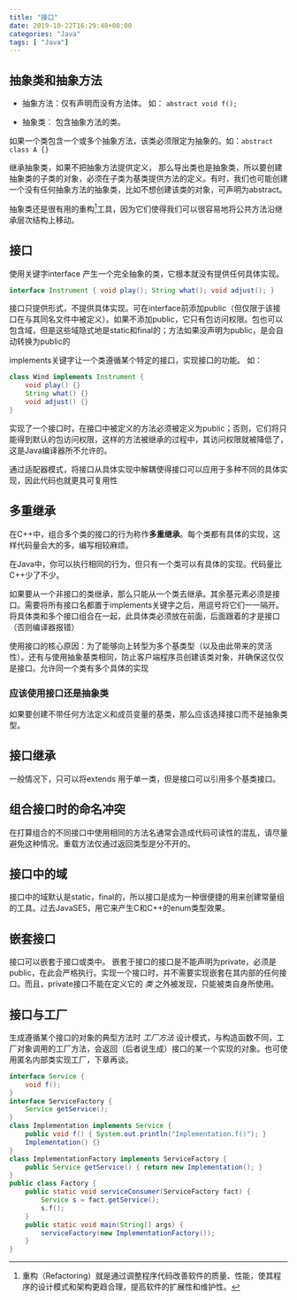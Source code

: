 ```yaml
---
title: "接口"
date: 2019-10-22T16:29:48+08:00
categories: "Java"
tags: [ "Java"]
---
```


## 抽象类和抽象方法

* 抽象方法：仅有声明而没有方法体。 如： ```abstract void f();```

* 抽象类： 包含抽象方法的类。

如果一个类包含一个或多个抽象方法，该类必须限定为抽象的。如：```abstract class A {}```

继承抽象类，如果不把抽象方法提供定义， 那么导出类也是抽象类，所以要创建抽象类的子类的对象，必须在子类为基类提供方法的定义。有时，我们也可能创建一个没有任何抽象方法的抽象类，比如不想创建该类的对象，可声明为abstract。

抽象类还是很有用的重构[^1]工具，因为它们使得我们可以很容易地将公共方法沿继承层次结构上移动。

[^1]: 重构（Refactoring）就是通过调整程序代码改善软件的质量、性能，使其程序的设计模式和架构更趋合理，提高软件的扩展性和维护性。

## 接口

使用关键字interface 产生一个完全抽象的类，它根本就没有提供任何具体实现。

```java
interface Instrument { void play(); String what(); void adjust(); }
```

接口只提供形式，不提供具体实现。可在interface前添加public（但仅限于该接口在与其同名文件中被定义）。如果不添加public，它只有包访问权限。包也可以包含域，但是这些域隐式地是static和final的；方法如果没声明为public，是会自动转换为public的

implements关键字让一个类遵循某个特定的接口，实现接口的功能。
如：

```java
class Wind implements Instrument {
    void play() {}
    String what() {}
    void adjust() {}
}
```

实现了一个接口时，在接口中被定义的方法必须被定义为public；否则，它们将只能得到默认的包访问权限，这样的方法被继承的过程中，其访问权限就被降低了，这是Java编译器所不允许的。

通过适配器模式，将接口从具体实现中解耦使得接口可以应用于多种不同的具体实现，因此代码也就更具可复用性

## 多重继承

在C++中，组合多个类的接口的行为称作**多重继承**。每个类都有具体的实现，这样代码量会大的多，编写相较麻烦。

在Java中，你可以执行相同的行为，但只有一个类可以有具体的实现。代码量比C++少了不少。

如果要从一个非接口的类继承，那么只能从一个类去继承。其余基元素必须是接口。需要将所有接口名都置于implements关键字之后，用逗号将它们一一隔开。将具体类和多个接口组合在一起，此具体类必须放在前面，后面跟着的才是接口（否则编译器报错）

使用接口的核心原因：为了能够向上转型为多个基类型（以及由此带来的灵活性）。还有与使用抽象基类相同，防止客户端程序员创建该类对象，并确保这仅仅是接口。允许同一个类有多个具体的实现

### 应该使用接口还是抽象类

如果要创建不带任何方法定义和成员变量的基类，那么应该选择接口而不是抽象类型。

## 接口继承

一般情况下，只可以将extends 用于单一类，但是接口可以引用多个基类接口。

## 组合接口时的命名冲突

在打算组合的不同接口中使用相同的方法名通常会造成代码可读性的混乱，请尽量避免这种情况。重载方法仅通过返回类型是分不开的。

## 接口中的域

接口中的域默认是static，final的，所以接口是成为一种很便捷的用来创建常量组的工具。过去JavaSE5，用它来产生C和C++的enum类型效果。

## 嵌套接口

接口可以嵌套于接口或类中。
嵌套于接口的接口是不能声明为private，必须是public，在此会严格执行。实现一个接口时，并不需要实现嵌套在其内部的任何接口。而且，private接口不能在定义它的 *类* 之外被发现，只能被类自身所使用。

## 接口与工厂

生成遵循某个接口的对象的典型方法时 *工厂方法* 设计模式，与构造函数不同，工厂对象调用的工厂方法，会返回（后者说生成）接口的某一个实现的对象。也可使用匿名内部类实现工厂，下章再谈。

```java
interface Service {
    void f();
}
interface ServiceFactory {
    Service getService();
}
class Implementation implements Service {
    public void f() { System.out.println("Implementation.f()"); }
    Implementation() {}
}
class ImplementationFactory implements ServiceFactory {
    public Service getService() { return new Implementation(); }
}
public class Factory {
    public static void serviceConsumer(ServiceFactory fact) {
        Service s = fact.getService();
        s.f();
    }
    public static void main(String[] args) {
        serviceFactory(new ImplementationFactory());
    }
}
```

